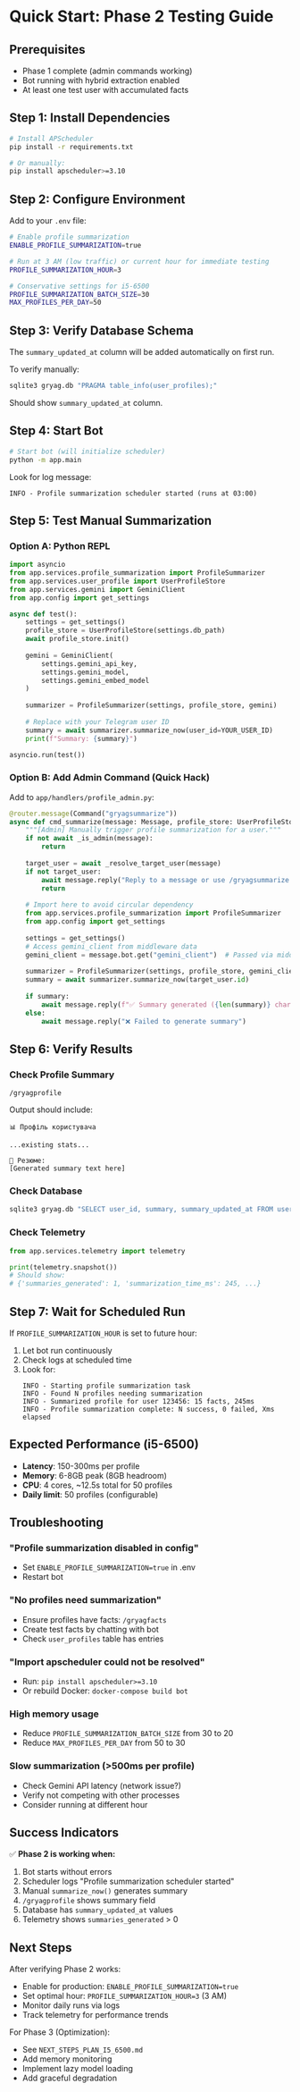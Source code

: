 # Quick Start: Phase 2 Testing Guide

## Prerequisites
- Phase 1 complete (admin commands working)
- Bot running with hybrid extraction enabled
- At least one test user with accumulated facts

## Step 1: Install Dependencies

```bash
# Install APScheduler
pip install -r requirements.txt

# Or manually:
pip install apscheduler>=3.10
```

## Step 2: Configure Environment

Add to your `.env` file:

```bash
# Enable profile summarization
ENABLE_PROFILE_SUMMARIZATION=true

# Run at 3 AM (low traffic) or current hour for immediate testing
PROFILE_SUMMARIZATION_HOUR=3

# Conservative settings for i5-6500
PROFILE_SUMMARIZATION_BATCH_SIZE=30
MAX_PROFILES_PER_DAY=50
```

## Step 3: Verify Database Schema

The `summary_updated_at` column will be added automatically on first run.

To verify manually:
```bash
sqlite3 gryag.db "PRAGMA table_info(user_profiles);"
```

Should show `summary_updated_at` column.

## Step 4: Start Bot

```bash
# Start bot (will initialize scheduler)
python -m app.main
```

Look for log message:
```
INFO - Profile summarization scheduler started (runs at 03:00)
```

## Step 5: Test Manual Summarization

### Option A: Python REPL
```python
import asyncio
from app.services.profile_summarization import ProfileSummarizer
from app.services.user_profile import UserProfileStore
from app.services.gemini import GeminiClient
from app.config import get_settings

async def test():
    settings = get_settings()
    profile_store = UserProfileStore(settings.db_path)
    await profile_store.init()
    
    gemini = GeminiClient(
        settings.gemini_api_key,
        settings.gemini_model,
        settings.gemini_embed_model
    )
    
    summarizer = ProfileSummarizer(settings, profile_store, gemini)
    
    # Replace with your Telegram user ID
    summary = await summarizer.summarize_now(user_id=YOUR_USER_ID)
    print(f"Summary: {summary}")

asyncio.run(test())
```

### Option B: Add Admin Command (Quick Hack)

Add to `app/handlers/profile_admin.py`:

```python
@router.message(Command("gryagsummarize"))
async def cmd_summarize(message: Message, profile_store: UserProfileStore) -> None:
    """[Admin] Manually trigger profile summarization for a user."""
    if not await _is_admin(message):
        return
    
    target_user = await _resolve_target_user(message)
    if not target_user:
        await message.reply("Reply to a message or use /gryagsummarize @username")
        return
    
    # Import here to avoid circular dependency
    from app.services.profile_summarization import ProfileSummarizer
    from app.config import get_settings
    
    settings = get_settings()
    # Access gemini_client from middleware data
    gemini_client = message.bot.get("gemini_client")  # Passed via middleware
    
    summarizer = ProfileSummarizer(settings, profile_store, gemini_client)
    summary = await summarizer.summarize_now(target_user.id)
    
    if summary:
        await message.reply(f"✅ Summary generated ({len(summary)} chars):\n\n{summary[:500]}...")
    else:
        await message.reply("❌ Failed to generate summary")
```

## Step 6: Verify Results

### Check Profile Summary
```
/gryagprofile
```

Output should include:
```
📊 Профіль користувача

...existing stats...

📝 Резюме:
[Generated summary text here]
```

### Check Database
```bash
sqlite3 gryag.db "SELECT user_id, summary, summary_updated_at FROM user_profiles WHERE summary IS NOT NULL;"
```

### Check Telemetry
```python
from app.services.telemetry import telemetry

print(telemetry.snapshot())
# Should show:
# {'summaries_generated': 1, 'summarization_time_ms': 245, ...}
```

## Step 7: Wait for Scheduled Run

If `PROFILE_SUMMARIZATION_HOUR` is set to future hour:

1. Let bot run continuously
2. Check logs at scheduled time
3. Look for:
   ```
   INFO - Starting profile summarization task
   INFO - Found N profiles needing summarization
   INFO - Summarized profile for user 123456: 15 facts, 245ms
   INFO - Profile summarization complete: N success, 0 failed, Xms elapsed
   ```

## Expected Performance (i5-6500)

- **Latency**: 150-300ms per profile
- **Memory**: 6-8GB peak (8GB headroom)
- **CPU**: 4 cores, ~12.5s total for 50 profiles
- **Daily limit**: 50 profiles (configurable)

## Troubleshooting

### "Profile summarization disabled in config"
- Set `ENABLE_PROFILE_SUMMARIZATION=true` in .env
- Restart bot

### "No profiles need summarization"
- Ensure profiles have facts: `/gryagfacts`
- Create test facts by chatting with bot
- Check `user_profiles` table has entries

### "Import apscheduler could not be resolved"
- Run: `pip install apscheduler>=3.10`
- Or rebuild Docker: `docker-compose build bot`

### High memory usage
- Reduce `PROFILE_SUMMARIZATION_BATCH_SIZE` from 30 to 20
- Reduce `MAX_PROFILES_PER_DAY` from 50 to 30

### Slow summarization (>500ms per profile)
- Check Gemini API latency (network issue?)
- Verify not competing with other processes
- Consider running at different hour

## Success Indicators

✅ **Phase 2 is working when:**
1. Bot starts without errors
2. Scheduler logs "Profile summarization scheduler started"
3. Manual `summarize_now()` generates summary
4. `/gryagprofile` shows summary field
5. Database has `summary_updated_at` values
6. Telemetry shows `summaries_generated` > 0

## Next Steps

After verifying Phase 2 works:
- Enable for production: `ENABLE_PROFILE_SUMMARIZATION=true`
- Set optimal hour: `PROFILE_SUMMARIZATION_HOUR=3` (3 AM)
- Monitor daily runs via logs
- Track telemetry for performance trends

For Phase 3 (Optimization):
- See `NEXT_STEPS_PLAN_I5_6500.md`
- Add memory monitoring
- Implement lazy model loading
- Add graceful degradation
